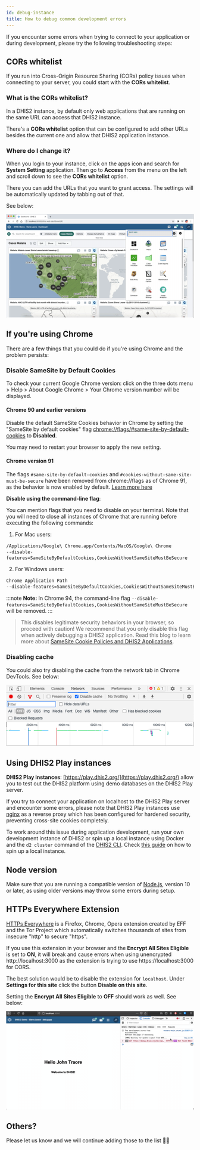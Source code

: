 ```yaml
---
id: debug-instance
title: How to debug common development errors
---
```


If you encounter some errors when trying to connect to your application or during development, please try the following troubleshooting steps: 

##  CORs whitelist

If you run into Cross-Origin Resource Sharing (CORs) policy issues when connecting to your server, you could start with the **CORs whitelist**. 

### What is the CORs whitelist?

In a DHIS2 instance, by default only web applications that are running on the same URL can access that DHIS2 instance. 

There's a **CORs whitelist** option that can be configured to add other URLs besides the current one and allow that DHIS2 application instance. 

### Where do I change it? 

When you login to your instance, click on the apps icon and search for **System Setting** application. Then go to **Access** from the menu on the left and scroll down to see the **CORs whitelist** option. 

There you can add the URLs that you want to grant access. The settings will be automatically updated by tabbing out of that. 

See below:

![](./assets/cors-whitelist.gif)

## If you're using Chrome 

There are a few things that you could do if you're using Chrome and the problem persists: 

### Disable SameSite by Default Cookies  

To check your current Google Chrome version: click on the three dots menu > Help > About Google Chrome > Your Chrome version number will be displayed.   

#### Chrome 90 and earlier versions

Disable the default SameSite Cookies behavior in Chrome by setting the "SameSite by default cookies" flag [chrome://flags/#same-site-by-default-cookies](chrome://flags/#same-site-by-default-cookies) to **Disabled**. 

You may need to restart your browser to apply the new setting. 

#### Chrome version 91 

The flags `#same-site-by-default-cookies` and `#cookies-without-same-site-must-be-secure` have been removed from chrome://flags as of Chrome 91, as the behavior is now enabled by default. [Learn more here](https://www.chromium.org/updates/same-site)

**Disable using the command-line flag**: 

You can mention flags that you need to disable on your terminal. Note that you will need to close all instances of Chrome that are running before executing the following commands: 

1.  For Mac users: 

```
/Applications/Google\ Chrome.app/Contents/MacOS/Google\ Chrome
--disable-features=SameSiteByDefaultCookies,CookiesWithoutSameSiteMustBeSecure
```

2. For Windows users: 

```sh
Chrome Application Path 
--disable-features=SameSiteByDefaultCookies,CookiesWithoutSameSiteMustBeSecure
```

:::note
**Note:** In Chrome 94, the command-line flag `--disable-features=SameSiteByDefaultCookies,CookiesWithoutSameSiteMustBeSecure` will be removed.
::: 

> This disables legitimate security behaviors in your browser, so proceed with caution! We recommend that you only disable this flag when actively debugging a DHIS2 application. 
Read this blog to learn more about [SameSite Cookie Policies and DHIS2 Applications](/blog/cross-origin-cookies). 

### Disabling cache

You could also try disabling the cache from the network tab in Chrome DevTools. See below:

![](./assets/disable-cache.png)

## Using DHIS2 Play instances

**DHIS2 Play instances**: [https://play.dhis2.org/](https://play.dhis2.org/) allow you to test out the DHIS2 platform using demo databases on the DHIS2 Play server. 

If you try to connect your application on localhost to the DHIS2 Play server and encounter some errors, please note that DHIS2 Play instances use [nginx](https://nginx.org/) as a reverse proxy which has been configured for hardened security, preventing cross-site cookies completely. 

To work around this issue during application development, run your own development instance of DHIS2 or spin up a local instance using Docker and the `d2 cluster` command of the [DHIS2 CLI](https://cli.dhis2.nu/#/commands/d2-cluster). Check [this guide](./spin-up-local-instance) on how to spin up a local instance. 

## Node version

Make sure that you are running a compatible version of [Node.js](https://nodejs.org/en/download/), version 10 or later, as using older versions may throw some errors during setup. 

## HTTPs Everywhere Extension 

[HTTPs Everywhere](https://www.eff.org/https-everywhere) is a Firefox, Chrome, Opera extension created by EFF and the Tor Project which automatically switches thousands of sites from insecure "http" to secure "https". 

If you use this extension in your browser and the **Encrypt All Sites Eligible** is set to **ON**, it will break and cause errors when using unencrypted http://localhost:3000 as the extension is trying to use https://localhost:3000 for CORS. 

The best solution would be to disable the extension for `localhost`. Under **Settings for this site** click the button **Disable on this site**.  

Setting the **Encrypt All Sites Eligible** to **OFF** should work as well. See below: 

![](./assets/https-everywhere.gif)

## Others?

Please let us know and we will continue adding those to the list 👌🏽 
